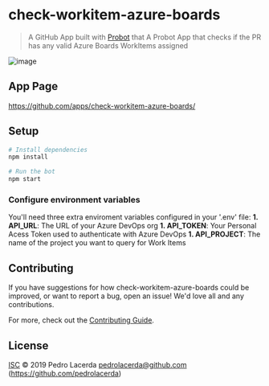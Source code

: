 # check-workitem-azure-boards

> A GitHub App built with [Probot](https://github.com/probot/probot) that A Probot App that checks if the PR has any valid Azure Boards WorkItems assigned 

![image](https://user-images.githubusercontent.com/609076/57497682-0463bf80-72af-11e9-9277-f2419a222325.png)

## App Page
https://github.com/apps/check-workitem-azure-boards/

## Setup

```sh
# Install dependencies
npm install

# Run the bot
npm start
```
### Configure environment variables
You'll need three extra enviroment variables configured in your '.env' file:
**1. API_URL**: The URL of your Azure DevOps org
**1. API_TOKEN**: Your Personal Acess Token used to authenticate with Azure DevOps
**1. API_PROJECT**: The name of the project you want to query for Work Items

## Contributing

If you have suggestions for how check-workitem-azure-boards could be improved, or want to report a bug, open an issue! We'd love all and any contributions.

For more, check out the [Contributing Guide](CONTRIBUTING.md).

## License

[ISC](LICENSE) © 2019 Pedro Lacerda <pedrolacerda@github.com> (https://github.com/pedrolacerda)
